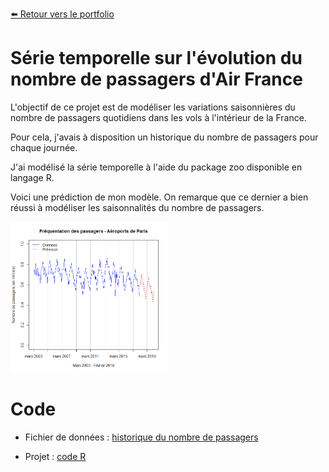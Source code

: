 [:arrow_left: Retour vers le portfolio](https://github.com/ThibaultLanthiez/Portfolio)

# Série temporelle sur l'évolution du nombre de passagers d'Air France

L'objectif de ce projet est de modéliser les variations saisonnières du nombre de passagers quotidiens dans les vols à l'intérieur de la France.

Pour cela, j'avais à disposition un historique du nombre de passagers pour chaque journée. 

J'ai modélisé la série temporelle à l'aide du package zoo disponible en langage R.

Voici une prédiction de mon modèle. On remarque que ce dernier a bien réussi à modéliser les saisonnalités du nombre de passagers.

<img src="https://github.com/ThibaultLanthiez/Serie-temporelle-Air-France/blob/main/Rplot.png" width="50%" and height="30%"/>

# Code

* Fichier de données : [historique du nombre de passagers](https://github.com/ThibaultLanthiez/Serie-temporelle-Air-France/blob/main/valeurs_mensuelles.csv)

* Projet : [code R](https://github.com/ThibaultLanthiez/Serie-temporelle-Air-France/blob/main/codeprojet.R)
